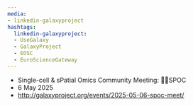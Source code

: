 ```yaml
---
media:
- linkedin-galaxyproject
hashtags:
  linkedin-galaxyproject:
  - UseGalaxy
  - GalaxyProject
  - EOSC
  - EuroScienceGateway
---
```

- Single-cell & sPatial Omics Community Meeting: 🖖🏾SPOC
- 6 May 2025
- http://galaxyproject.org/events/2025-05-06-spoc-meet/
